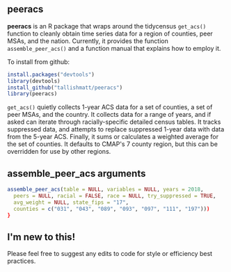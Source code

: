 ## peeracs

__peeracs__ is an R package that wraps around the tidycensus `get_acs()` function to cleanly obtain time series data for a region of counties, peer MSAs, and the nation. Currently, it provides the function `assemble_peer_acs()` and a function manual that explains how to employ it. 

To install from github:
```r
install.packages("devtools")
library(devtools)
install_github("tallishmatt/peeracs")
library(peeracs)
```


`get_acs()` quietly collects 1-year ACS data for a set of counties, a set of peer MSAs, and the country. It collects data for a range of years, and if asked can iterate through racially-specific detailed census tables. It tracks suppressed data, and attempts to replace suppressed 1-year data with data from the 5-year ACS. Finally, it sums or calculates a weighted average for the set of counties. It defaults to CMAP's 7 county region, but this can be overridden for use by other regions.

## assemble_peer_acs arguments
```r
assemble_peer_acs(table = NULL, variables = NULL, years = 2018,
  peers = NULL, racial = FALSE, race = NULL, try_suppressed = TRUE,
  avg_weight = NULL, state_fips = "17",
  counties = c("031", "043", "089", "093", "097", "111", "197")))
}
```

## I'm new to this!
Please feel free to suggest any edits to code for style or efficiency best practices. 